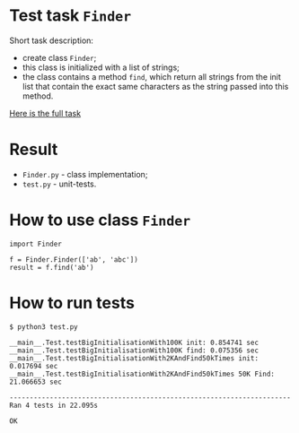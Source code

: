 # Test task `Finder`

Short task description:
* create class `Finder`;
* this class is initialized with a list of strings;
* the class contains a method `find`, which return all strings from the init list that contain the exact same characters as the string passed into this method.

[Here is the full task](TASK.md)

# Result

* `Finder.py` - class implementation;
* `test.py` - unit-tests.

# How to use class `Finder`

	import Finder
	
	f = Finder.Finder(['ab', 'abc'])
	result = f.find('ab')

# How to run tests

	$ python3 test.py 
	
	__main__.Test.testBigInitialisationWith100K init: 0.854741 sec
	__main__.Test.testBigInitialisationWith100K find: 0.075356 sec
	__main__.Test.testBigInitialisationWith2KAndFind50kTimes init: 0.017694 sec
	__main__.Test.testBigInitialisationWith2KAndFind50kTimes 50K Find: 21.066653 sec
	
	----------------------------------------------------------------------
	Ran 4 tests in 22.095s
	
	OK
